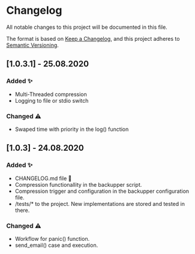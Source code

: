 # Changelog
All notable changes to this project will be documented in this file.

The format is based on [Keep a Changelog](https://keepachangelog.com/en/1.0.0/),
and this project adheres to [Semantic Versioning](https://semver.org/spec/v2.0.0.html).

## [1.0.3.1] - 25.08.2020
### Added ✨
- Multi-Threaded compression
- Logging to file or stdio switch

### Changed ⚠️
- Swaped time with priority in the log() function


## [1.0.3] - 24.08.2020
### Added ✨
- CHANGELOG.md file 🥳
- Compression functionallity in the backupper script.
- Compression trigger and configuration in the backupper configuration file.
- /tests/* to the project. New implementations are stored and tested in there.

### Changed ⚠️
- Workflow for panic() function.
- send_email() case and execution.
